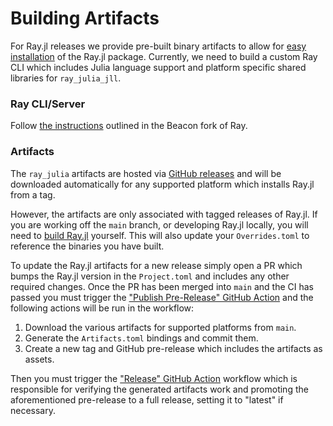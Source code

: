 # Building Artifacts

For Ray.jl releases we provide pre-built binary artifacts to allow for [easy installation](./installation.md) of the Ray.jl package. Currently, we need to build a custom Ray CLI which includes Julia language support and platform specific shared libraries for `ray_julia_jll`.

### Ray CLI/Server

Follow [the instructions](https://github.com/beacon-biosignals/ray/blob/beacon-main/python/README-building-wheels.md) outlined in the Beacon fork of Ray.

### Artifacts

The `ray_julia` artifacts are hosted via [GitHub releases](https://github.com/beacon-biosignals/Ray.jl/releases) and will be downloaded automatically for any supported platform which installs Ray.jl from a tag.

However, the artifacts are only associated with tagged releases of Ray.jl. 
If you are working off the `main` branch, or developing Ray.jl locally, you will need to [build Ray.jl](./developer-guide.md#build-rayjl) yourself. 
This will also update your `Overrides.toml` to reference the binaries you have built.

To update the Ray.jl artifacts for a new release simply open a PR which bumps the Ray.jl version in the `Project.toml` and includes any other required changes. 
Once the PR has been merged into `main` and the CI has passed you must trigger the ["Publish Pre-Release" GitHub Action](https://github.com/beacon-biosignals/Ray.jl/actions/workflows/Pre_release.yml) and the following actions will be run in the workflow:
1. Download the various artifacts for supported platforms from `main`.
2. Generate the `Artifacts.toml` bindings and commit them.
3. Create a new tag and GitHub pre-release which includes the artifacts as assets.

Then you must trigger the ["Release" GitHub Action](https://github.com/beacon-biosignals/Ray.jl/actions/workflows/Release.yml) workflow which is responsible for verifying the generated artifacts work and promoting the aforementioned pre-release to a full release, setting it to "latest" if necessary.
